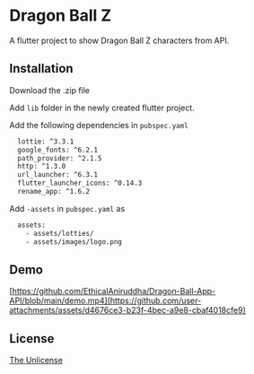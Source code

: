 
# Dragon Ball Z

A flutter project to show Dragon Ball Z characters from API.


## Installation

Download the .zip file

Add ```lib``` folder in the newly created flutter project.


Add the following dependencies in ```pubspec.yaml```
```bash
  lottie: ^3.3.1
  google_fonts: ^6.2.1
  path_provider: ^2.1.5
  http: ^1.3.0
  url_launcher: ^6.3.1
  flutter_launcher_icons: ^0.14.3
  rename_app: ^1.6.2
```

Add ```-assets``` in ```pubspec.yaml``` as
```bash
  assets:
    - assets/lotties/
    - assets/images/logo.png
```

    
## Demo

[https://github.com/EthicalAniruddha/Dragon-Ball-App-API/blob/main/demo.mp4](https://github.com/user-attachments/assets/d4676ce3-b23f-4bec-a9e8-cbaf4018cfe9)


## License

[The Unlicense](https://choosealicense.com/licenses/unlicense/)

